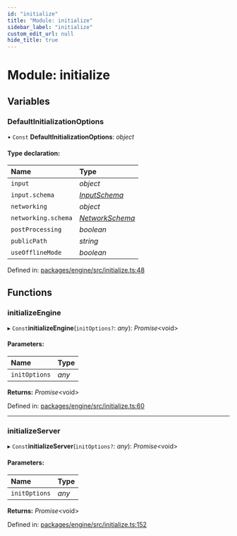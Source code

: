 ```yaml
---
id: "initialize"
title: "Module: initialize"
sidebar_label: "initialize"
custom_edit_url: null
hide_title: true
---
```


# Module: initialize

## Variables

### DefaultInitializationOptions

• `Const` **DefaultInitializationOptions**: *object*

#### Type declaration:

Name | Type |
:------ | :------ |
`input` | *object* |
`input.schema` | [*InputSchema*](../interfaces/input_interfaces_inputschema.inputschema.md) |
`networking` | *object* |
`networking.schema` | [*NetworkSchema*](../interfaces/networking_interfaces_networkschema.networkschema.md) |
`postProcessing` | *boolean* |
`publicPath` | *string* |
`useOfflineMode` | *boolean* |

Defined in: [packages/engine/src/initialize.ts:48](https://github.com/xr3ngine/xr3ngine/blob/716a06460/packages/engine/src/initialize.ts#L48)

## Functions

### initializeEngine

▸ `Const`**initializeEngine**(`initOptions?`: *any*): *Promise*<void\>

#### Parameters:

Name | Type |
:------ | :------ |
`initOptions` | *any* |

**Returns:** *Promise*<void\>

Defined in: [packages/engine/src/initialize.ts:60](https://github.com/xr3ngine/xr3ngine/blob/716a06460/packages/engine/src/initialize.ts#L60)

___

### initializeServer

▸ `Const`**initializeServer**(`initOptions?`: *any*): *Promise*<void\>

#### Parameters:

Name | Type |
:------ | :------ |
`initOptions` | *any* |

**Returns:** *Promise*<void\>

Defined in: [packages/engine/src/initialize.ts:152](https://github.com/xr3ngine/xr3ngine/blob/716a06460/packages/engine/src/initialize.ts#L152)
